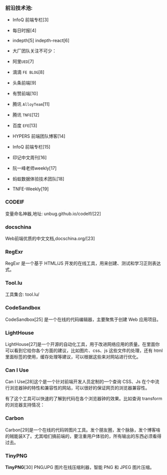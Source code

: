 ### 前沿技术池:

- InfoQ 前端专栏[3]
- 每日时报[4]
- indepth[5] indepth-react[6]
- 大厂团队关注不可少：

- 阿里`UED`[7]
- 滴滴 `FE BLOG`[8]
- 头条前端[9]
- 有赞前端[10]
- 腾讯 `AlloyTeam`[11]
- 腾讯 `TNFE`[12]
- 百度 `EFE`[13]
- HYPERS 前端团队博客[14]
- InfoQ 前端专栏[15]
- 印记中文周刊[16]
- 阮一峰老师weekly[17]
- 蚂蚁数据体验技术团队[18]
- TNFE-Weekly[19]


### <strong>CODEIF</strong>
  变量命名神器,地址: unbug.github.io/codelf/[22]

### <strong>docschina</strong>
Web前端优质的中文文档,docschina.org/[23]

### <strong>RegExr</strong>
RegExr 是一个基于 HTML/JS 开发的在线工具，用来创建、测试和学习正则表达式。

### <strong>Tool.lu</strong>
工具集合: tool.lu/

### <strong>CodeSandbox</strong>
CodeSandbox[25] 是一个在线的代码编辑器，主要聚焦于创建 Web 应用项目。

### <strong>LightHouse</strong>
LightHouse[27]是一个开源的自动化工具，用于改进网络应用的质量。在里面你可以看到它给你各个方面的建议，比如图片、css、js 这些文件的处理，还有 html 里面标签的使用，缓存处理等建议，可以根据这些来对网站进行优化。

### <strong>Can I Use</strong>
Can I Use[28]这个是一个针对前端开发人员定制的一个查询 CSS、Js 在个中流行浏览器钟的特性和兼容性的网站，可以很好的保证网页的浏览器兼容性。

有了这个工具可以快速的了解到代码在各个浏览器钟的效果。比如查询 transform 的浏览器支持情况：

### <strong>Carbon</strong>
Carbon[29]是一个在线的代码转图片工具。发个朋友圈，发个脉脉，发个博客啥的贼能装X了。尤其咱们搞前端的，要注重用户体验的，所有输出的东西必须看得过去。

### <strong>TinyPNG</strong>
**TinyPNG**[30] PNG/JPG 图片在线压缩利器，智能 PNG 和 JPEG 图片压缩。